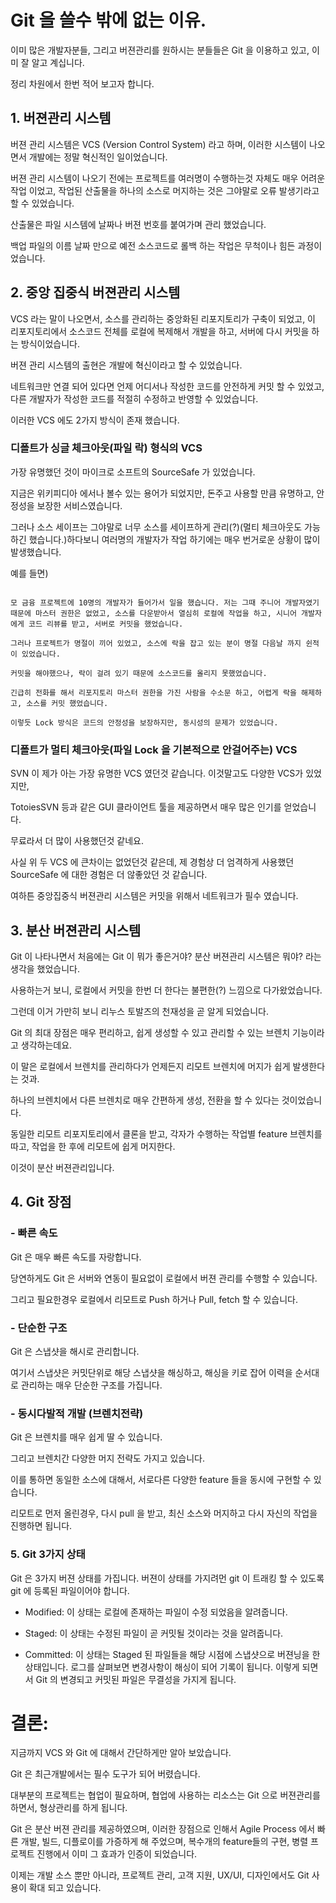 # Git 을 쓸수 밖에 없는 이유.

이미 많은 개발자분들, 그리고 버젼관리를 원하시는 분들들은 Git 을 이용하고 있고, 이미 잘 알고 계십니다.

정리 차원에서 한번 적어 보고자 합니다.

## 1. 버젼관리 시스템

버젼 관리 시스템은 VCS (Version Control System) 라고 하며, 이러한 시스템이 나오면서 개발에는 정말 혁신적인 일이었습니다.

버젼 관리 시스템이 나오기 전에는 프로젝트를 여러명이 수행하는것 자체도 매우 어려운 작업 이었고, 작업된 산출물을 하나의 소스로 머지하는 것은 그야말로 오류 발생기라고 할 수 있었습니다.

산출물은 파일 시스템에 날짜나 버젼 번호를 붙여가며 관리 했었습니다.

백업 파일의 이름 날짜 만으로 예전 소스코드로 롤백 하는 작업은 무척이나 힘든 과정이었습니다.

## 2. 중앙 집중식 버젼관리 시스템

VCS 라는 말이 나오면서, 소스를 관리하는 중앙화된 리포지토리가 구축이 되었고, 이 리포지토리에서 소스코드 전체를 로컬에 복제해서 개발을 하고, 서버에 다시 커밋을 하는 방식이었습니다.

버젼 관리 시스템의 출현은 개발에 혁신이라고 할 수 있었습니다.

네트워크만 연결 되어 있다면 언제 어디서나 작성한 코드를 안전하게 커밋 할 수 있었고, 다른 개발자가 작성한 코드를 적절히 수정하고 반영할 수 있었습니다.

이러한 VCS 에도 2가지 방식이 존재 했습니다.

### 디폴트가 싱글 체크아웃(파일 락) 형식의 VCS

가장 유명했던 것이 마이크로 소프트의 SourceSafe 가 있었습니다.

지금은 위키피디아 에서나 볼수 있는 용어가 되었지만, 돈주고 사용할 만큼 유명하고, 안정성을 보장한 서비스였습니다.

그러나 소스 세이프는 그야말로 너무 소스를 세이프하게 관리(?)(멀티 체크아웃도 가능하긴 했습니다.)하다보니 여러명의 개발자가 작업 하기에는 매우 번거로운 상황이 많이 발생했습니다.

예를 들면)

```

모 금융 프로젝트에 10명의 개발자가 들어가서 일을 했습니다. 저는 그때 주니어 개발자였기 때문에 마스터 권한은 없었고, 소스를 다운받아서 열심히 로컬에 작업을 하고, 시니어 개발자에게 코드 리뷰를 받고, 서버로 커밋을 했었습니다.

그러나 프로젝트가 명절이 끼어 있었고, 소스에 락을 잡고 있는 분이 명절 다음날 까지 쉰적이 있었습니다.

커밋을 해야했으나, 락이 걸려 있기 때문에 소스코드를 올리지 못했었습니다.

긴급히 전화를 해서 리포지토리 마스터 권한을 가진 사람을 수소문 하고, 어렵게 락을 해제하고, 소스를 커밋 했었습니다.

이렇듯 Lock 방식은 코드의 안정성을 보장하지만, 동시성의 문제가 있었습니다.
```

### 디폴트가 멀티 체크아웃(파일 Lock 을 기본적으로 안걸어주는) VCS

SVN 이 제가 아는 가장 유명한 VCS 였던것 같습니다. 이것말고도 다양한 VCS가 있었지만,

TotoiesSVN 등과 같은 GUI 클라이언트 툴을 제공하면서 매우 많은 인기를 얻었습니다.

무료라서 더 많이 사용했던것 같네요.

사실 위 두 VCS 에 큰차이는 없었던것 같은데, 제 경험상 더 엄격하게 사용했던 SourceSafe 에 대한 경험은 더 않좋았던 것 같습니다.

여하튼 중앙집중식 버젼관리 시스템은 커밋을 위해서 네트워크가 필수 였습니다.

## 3. 분산 버젼관리 시스템

Git 이 나타나면서 처음에는 Git 이 뭐가 좋은거야? 분산 버젼관리 시스템은 뭐야? 라는 생각을 했었습니다.

사용하는거 보니, 로컬에서 커밋을 한번 더 한다는 불편한(?) 느낌으로 다가왔었습니다.

그런데 이거 가만히 보니 리누스 토발즈의 천재성을 곧 알게 되었습니다.

Git 의 최대 장점은 매우 편리하고, 쉽게 생성할 수 있고 관리할 수 있는 브렌치 기능이라고 생각하는데요.

이 말은 로컬에서 브렌치를 관리하다가 언제든지 리모트 브렌치에 머지가 쉽게 발생한다는 것과.

하나의 브렌치에서 다른 브렌치로 매우 간편하게 생성, 전환을 할 수 있다는 것이었습니다.

동일한 리모트 리포지토리에서 클론을 받고, 각자가 수행하는 작업별 feature 브렌치를 따고, 작업을 한 후에 리모트에 쉽게 머지한다.

이것이 분산 버젼관리입니다.

## 4. Git 장점

### - 빠른 속도

Git 은 매우 빠른 속도를 자랑합니다.

당연하게도 Git 은 서버와 연동이 필요없이 로컬에서 버젼 관리를 수행할 수 있습니다.

그리고 필요한경우 로컬에서 리모트로 Push 하거나 Pull, fetch 할 수 있습니다.

### - 단순한 구조

Git 은 스냅샷을 해시로 관리합니다.

여기서 스냅샷은 커밋단위로 해당 스냅샷을 해싱하고, 해싱을 키로 잡어 이력을 순서대로 관리하는 매우 단순한 구조를 가집니다.

### - 동시다발적 개발 (브렌치전략)

Git 은 브렌치를 매우 쉽게 딸 수 있습니다.

그리고 브렌치간 다양한 머지 전략도 가지고 있습니다.

이를 통하면 동일한 소스에 대해서, 서로다른 다양한 feature 들을 동시에 구현할 수 있습니다.

리모트로 먼저 올린경우, 다시 pull 을 받고, 최신 소스와 머지하고 다시 자신의 작업을 진행하면 됩니다.

### 5. Git 3가지 상태

Git 은 3가지 버젼 상태를 가집니다. 버젼이 상태를 가지려먼 git 이 트래킹 할 수 있도록 git 에 등록된 파일이어야 합니다.

-   Modified: 이 상태는 로컬에 존재하는 파일이 수정 되었음을 알려줍니다.

-   Staged: 이 상태는 수정된 파일이 곧 커밋될 것이라는 것을 알려줍니다.

-   Committed: 이 상태는 Staged 된 파일들을 해당 시점에 스냅샷으로 버젼닝을 한 상태입니다. 로그를 살펴보면 변경사항이 해싱이 되어 기록이 됩니다. 이렇게 되면서 Git 의 변경되고 커밋된 파일은 무결성을 가지게 됩니다.

# 결론:

지금까지 VCS 와 Git 에 대해서 간단하게만 알아 보았습니다.

Git 은 최근개발에서는 필수 도구가 되어 버렸습니다.

대부분의 프로젝트는 협업이 필요하며, 협업에 사용하는 리소스는 Git 으로 버젼관리를 하면서, 형상관리를 하게 됩니다.

Git 은 분산 버젼 관리를 제공하였으며, 이러한 장점으로 인해서 Agile Process 에서 빠른 개발, 빌드, 디플로이를 가증하게 해 주었으며, 복수개의 feature들의 구현, 병렬 프로젝트 진행에서 이미 그 효과가 인증이 되었습니다.

이제는 개발 소스 뿐만 아니라, 프로젝트 관리, 고객 지원, UX/UI, 디자인에서도 Git 사용이 확대 되고 있습니다.
